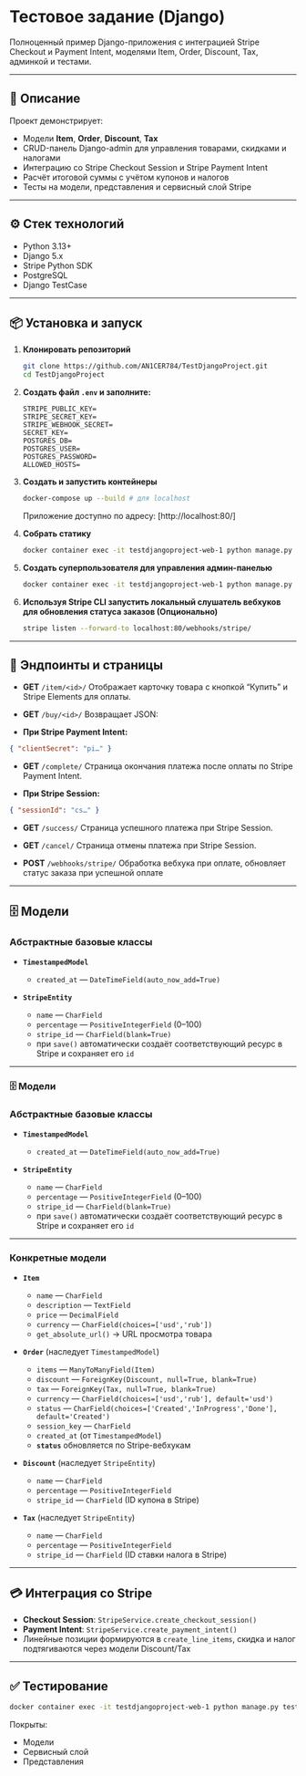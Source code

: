 # Тестовое задание (Django)

Полноценный пример Django-приложения с интеграцией Stripe Checkout и Payment Intent, моделями Item, Order, Discount, Tax, админкой и тестами.

---

## 🔎 Описание

Проект демонстрирует:

* Модели **Item**, **Order**, **Discount**, **Tax**
* CRUD-панель Django-admin для управления товарами, скидками и налогами
* Интеграцию со Stripe Checkout Session и Stripe Payment Intent
* Расчёт итоговой суммы с учётом купонов и налогов
* Тесты на модели, представления и сервисный слой Stripe

---

## ⚙️ Стек технологий

* Python 3.13+
* Django 5.x
* Stripe Python SDK
* PostgreSQL
* Django TestCase

---

## 📦 Установка и запуск

1. **Клонировать репозиторий**

   ```bash
   git clone https://github.com/AN1CER784/TestDjangoProject.git
   cd TestDjangoProject
   ```

2. **Создать файл `.env` и заполните:**

   ```
   STRIPE_PUBLIC_KEY=
   STRIPE_SECRET_KEY=
   STRIPE_WEBHOOK_SECRET=
   SECRET_KEY=
   POSTGRES_DB=
   POSTGRES_USER=
   POSTGRES_PASSWORD=
   ALLOWED_HOSTS=
   ```

3. **Создать и запустить контейнеры**

   ```bash
   docker-compose up --build # для localhost
   ```

   Приложение доступно по адресу: [http://localhost:80/]

4. **Собрать статику**

   ```bash
   docker container exec -it testdjangoproject-web-1 python manage.py collectstatic --noinput
   ```

5. **Создать суперпользователя для управления админ-панелью**

   ```bash
   docker container exec -it testdjangoproject-web-1 python manage.py createsuperuser
   ```

6. **Используя Stripe CLI запустить локальный слушатель вебхуков для обновления статуса заказов (Опционально)**
    ```bash
   stripe listen --forward-to localhost:80/webhooks/stripe/
   ```
---

## 🛒 Эндпоинты и страницы

* **GET** `/item/<id>/`
  Отображает карточку товара с кнопкой “Купить” и Stripe Elements для оплаты.

* **GET** `/buy/<id>/`
  Возвращает JSON:


 * **При Stripe Payment Intent:**
  ```json
  { "clientSecret": "pi…" }
  ```
* **GET** `/complete/`
  Страница окончания платежа после оплаты по Stripe Payment Intent.


 * **При Stripe Session:**
  ```json
  { "sessionId": "cs…" }
  ```

* **GET** `/success/`
  Страница успешного платежа при Stripe Session.

* **GET** `/cancel/`
  Страница отмены платежа при Stripe Session.

* **POST** `/webhooks/stripe/`
  Обработка вебхука при оплате, обновляет статус заказа при успешной оплате

---

## 🗄️ Модели

### Абстрактные базовые классы

* **`TimestampedModel`**

  * `created_at` — `DateTimeField(auto_now_add=True)`

* **`StripeEntity`**

  * `name` — `CharField`
  * `percentage` — `PositiveIntegerField` (0–100)
  * `stripe_id` — `CharField(blank=True)`
  * при `save()` автоматически создаёт соответствующий ресурс в Stripe и сохраняет его `id`

---

### 🗄️ Модели

### Абстрактные базовые классы

* **`TimestampedModel`**

  * `created_at` — `DateTimeField(auto_now_add=True)`

* **`StripeEntity`**

  * `name` — `CharField`
  * `percentage` — `PositiveIntegerField` (0–100)
  * `stripe_id` — `CharField(blank=True)`
  * при `save()` автоматически создаёт соответствующий ресурс в Stripe и сохраняет его `id`

---

### Конкретные модели

* **`Item`**

  * `name` — `CharField`
  * `description` — `TextField`
  * `price` — `DecimalField`
  * `currency` — `CharField(choices=['usd','rub'])`
  * `get_absolute_url()` → URL просмотра товара

* **`Order`** (наследует `TimestampedModel`)

  * `items` — `ManyToManyField(Item)`
  * `discount` — `ForeignKey(Discount, null=True, blank=True)`
  * `tax` — `ForeignKey(Tax, null=True, blank=True)`
  * `currency` — `CharField(choices=['usd','rub'], default='usd')`
  * `status` — `CharField(choices=['Created','InProgress','Done'], default='Created')`
  * `session_key` — `CharField`
  * `created_at` (от `TimestampedModel`)
  * **`status`** обновляется по Stripe-вебхукам

* **`Discount`** (наследует `StripeEntity`)

  * `name` — `CharField`
  * `percentage` — `PositiveIntegerField`
  * `stripe_id` — `CharField` (ID купона в Stripe)

* **`Tax`** (наследует `StripeEntity`)

  * `name` — `CharField`
  * `percentage` — `PositiveIntegerField`
  * `stripe_id` — `CharField` (ID ставки налога в Stripe)

---

## 💳 Интеграция со Stripe

* **Checkout Session**: `StripeService.create_checkout_session()`
* **Payment Intent**: `StripeService.create_payment_intent()`
* Линейные позиции формируются в `create_line_items`, скидка и налог подтягиваются через модели Discount/Tax

---

## ✅ Тестирование

```bash
docker container exec -it testdjangoproject-web-1 python manage.py test 
```

Покрыты:

* Модели
* Сервисный слой
* Представления